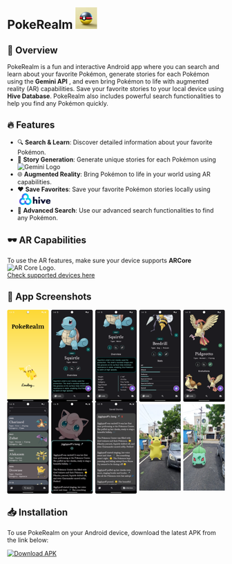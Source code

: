 # PokeRealm <img src="android/app/src/main/ic_launcher-playstore.png" alt="PokeRealm Logo" width="50">

## 🌟 Overview

PokeRealm is a fun and interactive Android app where you can search and learn about your favorite Pokémon, generate stories for each Pokémon using the **Gemini API** , and even bring Pokémon to life with augmented reality (AR) capabilities. Save your favorite stories to your local device using **Hive Database**. PokeRealm also includes powerful search functionalities to help you find any Pokémon quickly.


## 🔥 Features

- 🔍 **Search & Learn**: Discover detailed information about your favorite Pokémon.
- 📖 **Story Generation**: Generate unique stories for each Pokémon using <img src="https://upload.wikimedia.org/wikipedia/commons/8/8a/Google_Gemini_logo.svg" alt="Gemini Logo" width="80">
- 🌐 **Augmented Reality**: Bring Pokémon to life in your world using AR capabilities.
- ❤️ **Save Favorites**: Save your favorite Pokémon stories locally using <img src="https://raw.githubusercontent.com/hivedb/hive/master/.github/logo_transparent.svg?sanitize=true" alt="Hive Logo" width="80">
- 🧐 **Advanced Search**: Use our advanced search functionalities to find any Pokémon.

## 🕶️ AR Capabilities

To use the AR features, make sure your device supports **ARCore** <img src="https://developers.google.com/static/ar/images/logo.svg" alt="AR Core Logo" width="30">. <br>
[Check supported devices here](https://developers.google.com/ar/devices) 

## 📸 App Screenshots

<div style="display: flex; flex-direction: row; justify-content: space-between; align-items: center;">
        <img src="Screenshots/Screenshot_20240618_133958.png" alt="Screenshot 1" style="width: 19%;">
        <img src="Screenshots/Screenshot_20240618_134110.png" alt="Screenshot 2" style="width: 19%;">
        <img src="Screenshots/Screenshot_20240618_134126.png" alt="Screenshot 3" style="width: 19%;">
        <img src="Screenshots/Screenshot_20240618_134149.png" alt="Screenshot 4" style="width: 19%;">
        <img src="Screenshots/Screenshot_20240618_134214.png" alt="Screenshot 5" style="width: 19%;">
</div>
<div style="display: flex; flex-direction: row; justify-content: space-between; align-items: center;">
        <img src="Screenshots/Screenshot_20240618_134318.png" alt="Screenshot 1" style="width: 19%;">
        <img src="Screenshots/Screenshot_20240618_135645.png" alt="Screenshot 2" style="width: 19%;">
        <img src="Screenshots/Screenshot_20240618_135706.png" alt="Screenshot 3" style="width: 19%;">
        <img src="Screenshots/WhatsApp Image 2024-06-18 at 11.20.50.jpeg" style="width: 19%;">
        <img src="Screenshots/WhatsApp Image 2024-06-18 at 11.20.50 (1).jpeg" alt="Screenshot 5" style="width: 19%;">
</div>

## 📥 Installation

To use PokeRealm on your Android device, download the latest APK from the link below:

[![Download APK](https://img.shields.io/badge/Download%20APK-PokeRealm-brightgreen)](https://drive.google.com/file/d/1Fdc1ht6YYmJ4Xz0XICowPwIzpqrxiYiU/view?usp=sharing)

